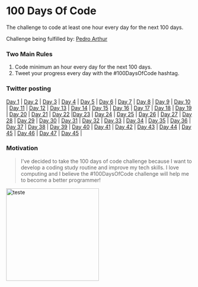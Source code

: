 # 100 Days Of Code
The challenge to code at least one hour every day for the next 100 days.

Challenge being fulfilled by: [Pedro Arthur](https://github.com/Pedroor/)

### Two Main Rules
1.  Code minimum an hour every day for the next 100 days.
2.  Tweet your progress every day with the #100DaysOfCode hashtag.

### Twitter posting
[Day 1](https://twitter.com/Progranmer/status/1399770343712215040) | [Day 2](https://twitter.com/Progranmer/status/1400076370122842112) |   [Day 3](https://twitter.com/Progranmer/status/1400428144939634688) |  [Day 4](https://twitter.com/Progranmer/status/1400812370289696772) | [Day 5](https://twitter.com/Progranmer/status/1401265541281628162) | [Day 6](https://twitter.com/Progranmer/status/1401592735006695432) | [Day 7](https://twitter.com/Progranmer/status/1401922208918872075) | [Day 8](https://twitter.com/Progranmer/status/1402245307786747908) | [Day 9](https://twitter.com/Progranmer/status/1402620542189031428) | [Day 10](https://twitter.com/Progranmer/status/1402620542189031428) | [Day 11](https://twitter.com/Progranmer/status/1403317198932881410) |  [Day 12](https://twitter.com/Progranmer/status/1403802268605030403) | [Day 13](https://twitter.com/Progranmer/status/1404074480683651075) |  [Day 14](https://twitter.com/Progranmer/status/1404550567230382082) |  [Day 15](https://twitter.com/Progranmer/status/1404956066610397191) |  [Day 16](https://twitter.com/Progranmer/status/1404956066610397191) | [Day 17](https://twitter.com/Progranmer/status/1405485198297473025) | [Day 18](https://twitter.com/Progranmer/status/1405888902385262594) | [Day 19](https://twitter.com/Progranmer/status/1406322990841843718) | [Day 20](https://twitter.com/Progranmer/status/1400428144939634688) |  [Day 21](https://twitter.com/Progranmer/status/1401592735006695432) |  [Day 22](https://twitter.com/Progranmer/status/1407302361148805122) |[Day 23](https://twitter.com/Progranmer/status/1407302361148805122) | [Day 24](https://twitter.com/Progranmer/status/1400812370289696772) | [Day 25](https://twitter.com/Progranmer/status/1408388182929031168) | [Day 26](https://twitter.com/Progranmer/status/1408929538424385537) | [Day 27](https://twitter.com/Progranmer/status/1409287386228531205) |  [Day 28](https://twitter.com/Progranmer/status/1409673579080282121) |  [Day 29](https://twitter.com/Progranmer/status/1409871589575888913) | [Day 30](https://twitter.com/Progranmer/status/1410257662655307776) | [Day 31](https://twitter.com/Progranmer/status/1410751736231383042) | [Day 32](https://twitter.com/Progranmer/status/1411369734273212424) |  [Day 33](https://twitter.com/Progranmer/status/1411815496874401794) |  [Day 34](https://twitter.com/Progranmer/status/1412228197744263173) | [Day 35](https://twitter.com/Progranmer/status/1412945758647689218) | [Day 36](https://twitter.com/Progranmer/status/1412945758647689218) | [Day 37](https://twitter.com/Progranmer/status/1413923638785544192) | [Day 38](https://twitter.com/Progranmer/status/1413923638785544192) |  [Day 39](https://twitter.com/Progranmer/status/1414399982447206400) |  [Day 40](https://twitter.com/Progranmer/status/1414399982447206400) |  [Day 41](https://twitter.com/Progranmer/status/1414781837860380672) | [Day 42](https://twitter.com/Progranmer/status/1415478694374776834) | [Day 43](https://twitter.com/Progranmer/status/1415478694374776834) |  [Day 44](https://twitter.com/Progranmer/status/1416774250594177024) | [Day 45](https://twitter.com/Progranmer/status/1416774250594177024) | [Day 46](https://twitter.com/Progranmer/status/1416774250594177024) | [Day 47](https://twitter.com/Progranmer/status/1416774250594177024) | [Day 45](https://twitter.com/Progranmer/status/1416774250594177028) | 






### Motivation
> I've decided to take the 100 days of code challenge because I want to develop a coding study routine and improve my tech skills. I love computing and I believe the #100DaysOfCode challenge will help me to become a better programmer!

<img alt="teste" src="https://avatars.githubusercontent.com/pedroor" width="250px" align="center" />

